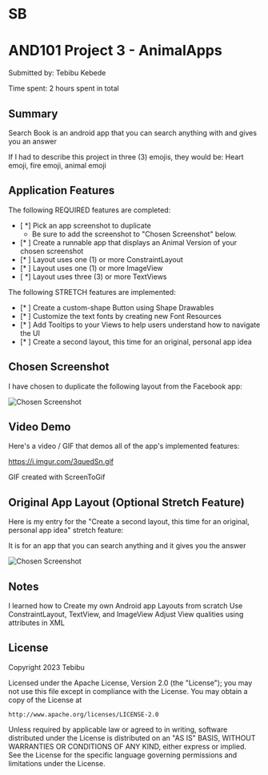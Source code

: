 # SB

# AND101 Project 3 - AnimalApps

Submitted by: Tebibu Kebede

Time spent: 2 hours spent in total

## Summary

Search Book is an android app that you can search anything with and gives you an answer

If I had to describe this project in three (3) emojis, they would be: Heart emoji, fire emoji, animal emoji

## Application Features


The following REQUIRED features are completed:

- [ *] Pick an app screenshot to duplicate
  - Be sure to add the screenshot to "Chosen Screenshot" below.
- [* ] Create a runnable app that displays an Animal Version of your chosen screenshot
- [* ] Layout uses one (1) or more ConstraintLayout
- [* ] Layout uses one (1) or more ImageView
- [ *] Layout uses three (3) or more TextViews

The following STRETCH features are implemented:

- [* ] Create a custom-shape Button using Shape Drawables
- [* ] Customize the text fonts by creating new Font Resources
- [* ] Add Tooltips to your Views to help users understand how to navigate the UI
- [* ] Create a second layout, this time for an original, personal app idea



## Chosen Screenshot

I have chosen to duplicate the following layout from the Facebook app:

<img src='http://example.com/link/to/your/image.png' title='Chosen Screenshot' width='' alt='Chosen Screenshot' />

## Video Demo

Here's a video / GIF that demos all of the app's implemented features:

https://i.imgur.com/3quedSn.gif


GIF created with ScreenToGif

<!-- Recommended tools:
- [Kap](https://getkap.co/) for macOS
- [ScreenToGif](https://www.screentogif.com/) for Windows
- [peek](https://github.com/phw/peek) for Linux. -->

## Original App Layout (Optional Stretch Feature)

Here is my entry for the "Create a second layout, this time for an original, personal app idea" stretch feature:

It is for an app that you can search anything and it gives you the answer

<img src='http://example.com/link/to/your/image.png' title='Chosen Screenshot' width='' alt='Chosen Screenshot' />

## Notes

I learned how to Create my own Android app Layouts from scratch
Use ConstraintLayout, TextView, and ImageView
Adjust View qualities using attributes in XML

## License

Copyright 2023 Tebibu

Licensed under the Apache License, Version 2.0 (the "License");
you may not use this file except in compliance with the License.
You may obtain a copy of the License at

    http://www.apache.org/licenses/LICENSE-2.0

Unless required by applicable law or agreed to in writing, software
distributed under the License is distributed on an "AS IS" BASIS,
WITHOUT WARRANTIES OR CONDITIONS OF ANY KIND, either express or implied.
See the License for the specific language governing permissions and
limitations under the License.
